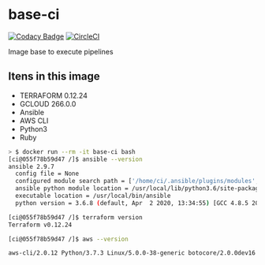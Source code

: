 # base-ci

[![Codacy Badge](https://api.codacy.com/project/badge/Grade/25cba861ce2649f29eb31afc4d051bb7)](https://app.codacy.com/manual/afonsoaugustoventura/base-ci?utm_source=github.com&utm_medium=referral&utm_content=afonsoaugusto/base-ci&utm_campaign=Badge_Grade_Dashboard)
[![CircleCI](https://circleci.com/gh/afonsoaugusto/base-ci/tree/master.svg?style=svg)](https://circleci.com/gh/afonsoaugusto/base-ci/tree/master)

Image base to execute pipelines

## Itens in this image

*  TERRAFORM 0.12.24
*  GCLOUD 266.0.0
*  Ansible
*  AWS CLI
*  Python3
*  Ruby

```sh
> $ docker run --rm -it base-ci bash
[ci@055f78b59d47 /]$ ansible --version
ansible 2.9.7
  config file = None
  configured module search path = ['/home/ci/.ansible/plugins/modules', '/usr/share/ansible/plugins/modules']
  ansible python module location = /usr/local/lib/python3.6/site-packages/ansible
  executable location = /usr/local/bin/ansible
  python version = 3.6.8 (default, Apr  2 2020, 13:34:55) [GCC 4.8.5 20150623 (Red Hat 4.8.5-39)]

[ci@055f78b59d47 /]$ terraform version
Terraform v0.12.24

[ci@055f78b59d47 /]$ aws --version

aws-cli/2.0.12 Python/3.7.3 Linux/5.0.0-38-generic botocore/2.0.0dev16
```